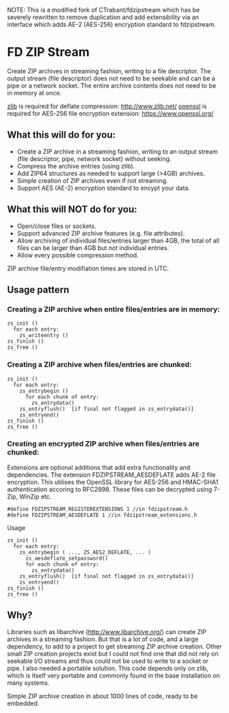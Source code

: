 NOTE: This is a modified fork of CTrabant/fdzipstream which has be severely rewritten to remove duplication and add extensibility via an interface which adds AE-2 (AES-256) encryption standard to fdzipstream.

# FD ZIP Stream

Create ZIP archives in streaming fashion, writing to a file
descriptor.  The output stream (file descriptor) does not need to be
seekable and can be a pipe or a network socket.  The entire archive
contents does not need to be in memory at once.

[zlib](http://www.zlib.net/) is required for deflate compression: http://www.zlib.net/
[openssl](https://www.openssl.org/) is required for AES-256 file encryption extension: https://www.openssl.org/

## What this will do for you:

* Create a ZIP archive in a streaming fashion, writing to an output stream (file descriptor, pipe, network socket) without seeking.
* Compress the archive entries (using zlib).
* Add ZIP64 structures as needed to support large (>4GB) archives.
* Simple creation of ZIP archives even if not streaming.
* Support AES (AE-2) encryption standard to encypt your data.

## What this will **NOT** do for you:

- Open/close files or sockets.
- Support advanced ZIP archive features (e.g. file attributes).
- Allow archiving of individual files/entries larger than 4GB, the total
   of all files can be larger than 4GB but not individual entries.
- Allow every possible compression method.

ZIP archive file/entry modifiation times are stored in UTC.

## Usage pattern

### Creating a ZIP archive when entire files/entries are in memory:
```
zs_init ()
  for each entry:
    zs_writeentry ()
zs_finish ()
zs_free ()
```

### Creating a ZIP archive when files/entries are chunked:
```
zs_init ()
  for each entry:
    zs_entrybegin ()
      for each chunk of entry:
        zs_entrydata()
    zs_entryflush()  [if final not flagged in zs_entrydata()]
    zs_entryend()
zs_finish ()
zs_free ()
```

### Creating an encrypted ZIP archive when files/entries are chunked:
Extensions are optional additions that add extra functionality and dependencies. 
The extension FDZIPSTREAM_AESDEFLATE adds AE-2 file encryption. This utilises the OpenSSL library 
for AES-256 and HMAC-SHA1 authentication accoring to RFC2898. These files can be decrypted using 7-Zip,
WinZip etc.
```
#define FDZIPSTREAM_REGISTEREXTENSIONS 1 //in fdzipstream.h
#define FDZIPSTREAM_AESDEFLATE 1 //in fdzipstream_extensions.h
```
Usage
```
zs_init ()
  for each entry:
    zs_entrybegin ( ..., ZS_AES2_DEFLATE, ... )
      zs_aesdeflate_setpassword()
      for each chunk of entry:
        zs_entrydata()
    zs_entryflush()  [if final not flagged in zs_entrydata()]
    zs_entryend()
zs_finish ()
zs_free ()
```

## Why?

Libraries such as libarchive (http://www.libarchive.org/) can create
ZIP archives in a streaming fashion.  But that is a lot of code, and a
large dependency, to add to a project to get streaming ZIP archive
creation.  Other small ZIP creation projects exist but I could not
find one that did not rely on seekable I/O streams and thus could not
be used to write to a socket or pipe.  I also needed a portable
solution.  This code depends only on zlib, which is itself very
portable and commonly found in the base installation on many systems.

Simple ZIP archive creation in about 1000 lines of code, ready to be
embedded.
